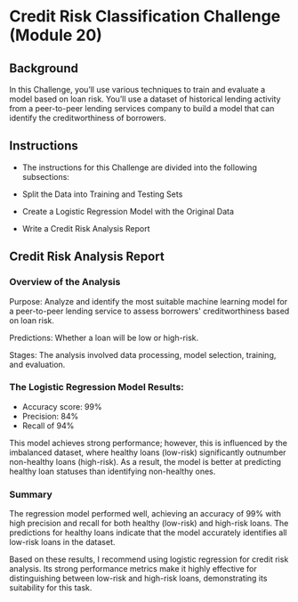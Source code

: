 # __Credit Risk Classification Challenge (Module 20)__

## __Background__
In this Challenge, you’ll use various techniques to train and evaluate a model based on loan risk. You’ll use a dataset of historical lending activity from a peer-to-peer lending services company to build a model that can identify the creditworthiness of borrowers.

## __Instructions__
- The instructions for this Challenge are divided into the following subsections:

- Split the Data into Training and Testing Sets

- Create a Logistic Regression Model with the Original Data

- Write a Credit Risk Analysis Report

## __Credit Risk Analysis Report__

### Overview of the Analysis
Purpose: Analyze and identify the most suitable machine learning model for a peer-to-peer lending service to assess borrowers' creditworthiness based on loan risk.


Predictions: Whether a loan will be low or high-risk.


Stages: The analysis involved data processing, model selection, training, and evaluation.


### The Logistic Regression Model Results: 
- Accuracy score: 99% 
- Precision: 84%
- Recall of 94%

This model achieves strong performance; however, this is influenced by the imbalanced dataset, where healthy loans (low-risk) significantly outnumber non-healthy loans (high-risk). As a result, the model is better at predicting healthy loan statuses than identifying non-healthy ones.

### Summary
The regression model performed well, achieving an accuracy of 99% with high precision and recall for both healthy (low-risk) and high-risk loans. The predictions for healthy loans indicate that the model accurately identifies all low-risk loans in the dataset.

Based on these results, I recommend using logistic regression for credit risk analysis. Its strong performance metrics make it highly effective for distinguishing between low-risk and high-risk loans, demonstrating its suitability for this task.